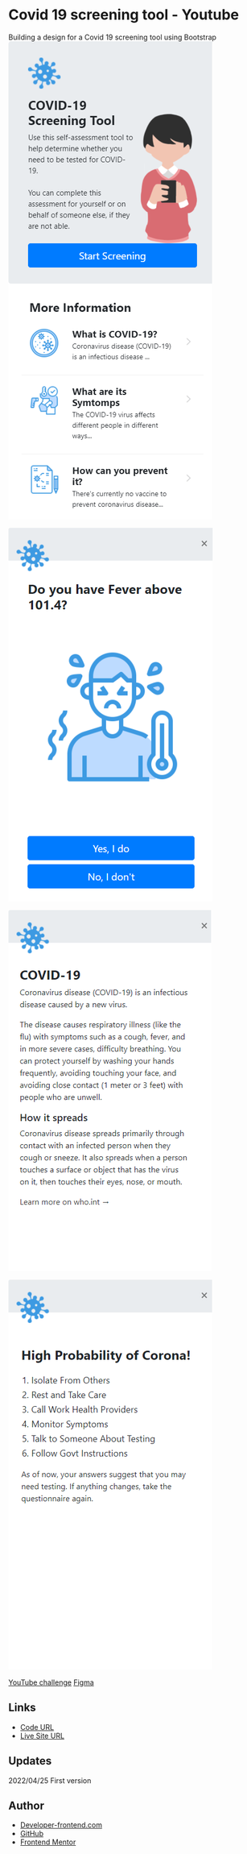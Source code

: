 #  Covid 19 screening tool - Youtube

Building a design for a Covid 19 screening tool using Bootstrap
![Page 1](_design/Covid19%20Sceening%20tool%20(1).png)

![Page 2](_design/Covid19%20Sceening%20tool%20(2).png)

![Page 3](_design/Covid19%20Sceening%20tool%20(3).png)

![Page 4](_design/Covid19%20Sceening%20tool%20(4).png)

[YouTube challenge](https://www.youtube.com/watch?v=iaRqN-oVOfE)
[Figma](https://www.figma.com/file/Frs80hDJudAJ83SaTZljBf/COVID19-Screening-Test?node-id=0%3A1)

## Links

- [Code URL](https://github.com/dirkVerm/frontend-exercises/tree/main/03%20Bootstrap/03%2010%20minute%20website%20-%20Youtube)
- [Live Site URL](https://dirkverm.github.io/frontend-exercises/03%20Bootstrap/03%2010%20minute%20website%20-%20Youtube/)

## Updates
2022/04/25
First version

## Author

- [Developer-frontend.com](https://developer-frontend.com)
- [GitHub](https://github.com/dirkVerm)
- [Frontend Mentor](https://www.frontendmentor.io/profile/dirkVerm)


